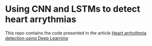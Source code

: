 # Using CNN and LSTMs to detect heart arrythmias

This repo contains the code presented in the article [Heart arrhythmia detection using Deep Learning](https://medium.com/@CrAguiar/heart-arrhythmia-detection-using-deep-learning-a659848f2742)
